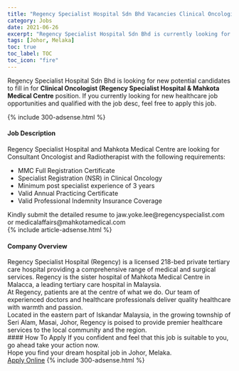 ```yaml
---
title: "Regency Specialist Hospital Sdn Bhd Vacancies Clinical Oncologist (Regency Specialist Hospital & Mahkota Medical Centre" 
category: Jobs 
date: 2021-06-26 
excerpt: "Regency Specialist Hospital Sdn Bhd is currently looking for suitable person to fill in the Clinical Oncologist (Regency Specialist Hospital & Mahkota Medical Centre which positioned at Johor, Melaka" 
tags: [Johor, Melaka] 
toc: true 
toc_label: TOC 
toc_icon: "fire" 
--- 
```


<p>Regency Specialist Hospital Sdn Bhd is looking for new potential candidates to fill in for <b>Clinical Oncologist (Regency Specialist Hospital & Mahkota Medical Centre</b> position. If you currently looking for new healthcare job opportunities and qualified with the job desc, feel free to apply this job.
</p>{% include 300-adsense.html %} 
<div><div><h4>Job Description</h4></div><div><div><span><div><div>Regency Specialist Hospital and Mahkota Medical Centre are looking for Consultant Oncologist and Radiotherapist with the following requirements:</div><ul><li>MMC Full Registration Certificate</li><li>Specialist Registration (NSR) in Clinical Oncology</li><li>Minimum post specialist experience of 3 years</li><li>Valid Annual Practicing Certificate</li><li>Valid Professional Indemnity Insurance Coverage</li></ul><div>Kindly submit the detailed resume to jaw.yoke.lee@regencyspecialist.com or medicalaffairs@mahkotamedical.com</div></div></span></div></div></div> 
{% include article-adsense.html %} 
<div><div><h4>Company Overview</h4></div><div><div><span><div><div>
<div>
		Regency Specialist Hospital (Regency) is a licensed 218-bed private tertiary care hospital providing a comprehensive range of medical and surgical services. Regency is the sister hospital of Mahkota Medical Centre in Malacca, a leading tertiary care hospital in Malaysia.</div>
<div>
		At Regency, patients are at the centre of what we do. Our team of experienced doctors and healthcare professionals deliver quality healthcare with warmth and passion.</div>
<div>
		Located in the eastern part of Iskandar Malaysia, in the growing township of Seri Alam, Masai, Johor, Regency is poised to provide premier healthcare services to the local community and the region.</div>
</div></div></span></div></div></div> 
#### How To Apply 
If you confident and feel that this job is suitable to you, go ahead take your action now. <br/> 
Hope you find your dream hospital job in Johor, Melaka. <br/> 
<a href="https://www.jobstreet.com.my/en/job/clinical-oncologist-regency-specialist-hospital-mahkota-medical-centre-4599901?jobId=jobstreet-my-job-4599901" class="btn btn--warning" target="_blank" rel="nofollow noopenner">Apply Online</a> 
{% include 300-adsense.html %} 